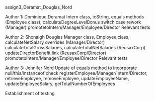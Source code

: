 assign3_Deramat_Douglas_Nord

Author 1: Dominique Deramat
Intern class, 
toString, equals methods (Employee class), 
calculateDegreeLevelBonus switch case rework (Manager)
promotetoIntern/Manager/Employee/Director
Relevant tests

Author 2: Shonaigh Douglas
Manager class, 
Employee class, 
calculateNetSalary overrides (Manager/Director)
calculateTotalGrossSalaries, calculateTotalNetSalaries (ReusaxCorp) 
updateDirectorBenefit link (ReusaxCorp/Director)
promotetoIntern/Manager/Employee/Director
Relevant tests

Author 3: Jennifer Nord
Update of equals method to incorporate null/this/instanceof check
registerEmployee/Manager/Intern/Director, 
retrieveEmployee, 
removeEmployee, 
updateEmployeeName, 
updateEmployeeSalary, 
getTotalNumberOfEmployees


Establishment of testing